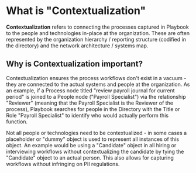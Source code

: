 # What is "Contextualization"

**Contextualization** refers to connecting the processes captured in Playbook to the
people and technologies in-place at the organization. These are often represented by the
organization hierarchy / reporting structure (codified in the directory) and the
network architecture / systems map.

## Why is Contextualization important?

Contextualization ensures the process workflows don't exist in a vacuum - they are connected
to the actual systems and people at the organization. As an example, if a Process node titled
"review payroll journal for current period" is joined to a People node ("Payroll Specialist") via the
relationship "Reviewer" (meaning that the Payroll Specialist is the Reviewer of the process),
Playbook searches for people in the Directory with the Title or Role "Payroll Specialist"
to identify who would actually perform this function.

Not all people or technologies need to be contextualized - in some cases a placeholder or "dummy"
object is used to represent all instances of this object. An example would be using a "Candidate"
object in all hiring or interviewing workflows without contextualizing the candidate by tying the
"Candidate" object to an actual person. This also allows for capturing workflows without
infringing on PII regulations. 
